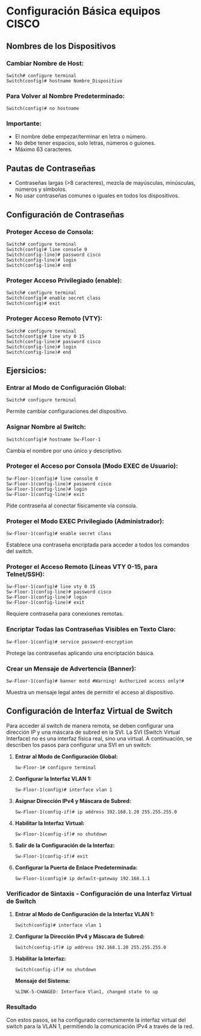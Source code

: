 # Configuración Básica equipos CISCO

## Nombres de los Dispositivos  

### Cambiar Nombre de Host:  

```plaintext  
Switch# configure terminal  
Switch(config)# hostname Nombre_Dispositivo  
```  

### Para Volver al Nombre Predeterminado:  

```plaintext  
Switch(config)# no hostname  
```  

### Importante:  
- El nombre debe empezar/terminar en letra o número.  
- No debe tener espacios, solo letras, números o guiones.  
- Máximo 63 caracteres.  

## Pautas de Contraseñas  
- Contraseñas largas (>8 caracteres), mezcla de mayúsculas, minúsculas, números y símbolos.  
- No usar contraseñas comunes o iguales en todos los dispositivos.  

## Configuración de Contraseñas  

### Proteger Acceso de Consola:  

```plaintext  
Switch# configure terminal  
Switch(config)# line console 0  
Switch(config-line)# password cisco  
Switch(config-line)# login  
Switch(config-line)# end  
```  

### Proteger Acceso Privilegiado (enable):  

```plaintext  
Switch# configure terminal  
Switch(config)# enable secret class  
Switch(config)# exit  
```  

### Proteger Acceso Remoto (VTY):  

```plaintext  
Switch# configure terminal  
Switch(config)# line vty 0 15  
Switch(config-line)# password cisco  
Switch(config-line)# login  
Switch(config-line)# end  
```  

## Ejersicios:

### Entrar al Modo de Configuración Global:

```plaintext
Switch# configure terminal
```
Permite cambiar configuraciones del dispositivo.

### Asignar Nombre al Switch:

```plaintext
Switch(config)# hostname Sw-Floor-1
```
Cambia el nombre por uno único y descriptivo.

### Proteger el Acceso por Consola (Modo EXEC de Usuario):

```plaintext
Sw-Floor-1(config)# line console 0
Sw-Floor-1(config-line)# password cisco
Sw-Floor-1(config-line)# login
Sw-Floor-1(config-line)# exit
```
Pide contraseña al conectar físicamente vía consola.

### Proteger el Modo EXEC Privilegiado (Administrador):

```plaintext
Sw-Floor-1(config)# enable secret class
```
Establece una contraseña encriptada para acceder a todos los comandos del switch.

### Proteger el Acceso Remoto (Líneas VTY 0-15, para Telnet/SSH):

```plaintext
Sw-Floor-1(config)# line vty 0 15
Sw-Floor-1(config-line)# password cisco
Sw-Floor-1(config-line)# login
Sw-Floor-1(config-line)# exit
```
Requiere contraseña para conexiones remotas.

### Encriptar Todas las Contraseñas Visibles en Texto Claro:

```plaintext
Sw-Floor-1(config)# service password-encryption
```
Protege las contraseñas aplicando una encriptación básica.

### Crear un Mensaje de Advertencia (Banner):

```plaintext
Sw-Floor-1(config)# banner motd #Warning! Authorized access only!#
```
Muestra un mensaje legal antes de permitir el acceso al dispositivo.


## Configuración de Interfaz Virtual de Switch

Para acceder al switch de manera remota, se deben configurar una dirección IP y una máscara de subred en la SVI. La SVI (Switch Virtual Interface) no es una interfaz física real, sino una virtual. A continuación, se describen los pasos para configurar una SVI en un switch:

1. **Entrar al Modo de Configuración Global:**
    ```plaintext
    Sw-Floor-1# configure terminal
    ```

2. **Configurar la Interfaz VLAN 1:**
    ```plaintext
    Sw-Floor-1(config)# interface vlan 1
    ```

3. **Asignar Dirección IPv4 y Máscara de Subred:**
    ```plaintext
    Sw-Floor-1(config-if)# ip address 192.168.1.20 255.255.255.0
    ```

4. **Habilitar la Interfaz Virtual:**
    ```plaintext
    Sw-Floor-1(config-if)# no shutdown
    ```

5. **Salir de la Configuración de la Interfaz:**
    ```plaintext
    Sw-Floor-1(config-if)# exit
    ```

6. **Configurar la Puerta de Enlace Predeterminada:**
    ```plaintext
    Sw-Floor-1(config)# ip default-gateway 192.168.1.1
    ```

### Verificador de Sintaxis - Configuración de una Interfaz Virtual de Switch

1. **Entrar al Modo de Configuración de la Interfaz VLAN 1:**
    ```plaintext
    Switch(config)# interface vlan 1
    ```

2. **Configurar la Dirección IPv4 y Máscara de Subred:**
    ```plaintext
    Switch(config-if)# ip address 192.168.1.20 255.255.255.0
    ```

3. **Habilitar la Interfaz:**
    ```plaintext
    Switch(config-if)# no shutdown
    ```

    **Mensaje del Sistema:**
    ```plaintext
    %LINK-5-CHANGED: Interface Vlan1, changed state to up
    ```

### Resultado

Con estos pasos, se ha configurado correctamente la interfaz virtual del switch para la VLAN 1, permitiendo la comunicación IPv4 a través de la red.

